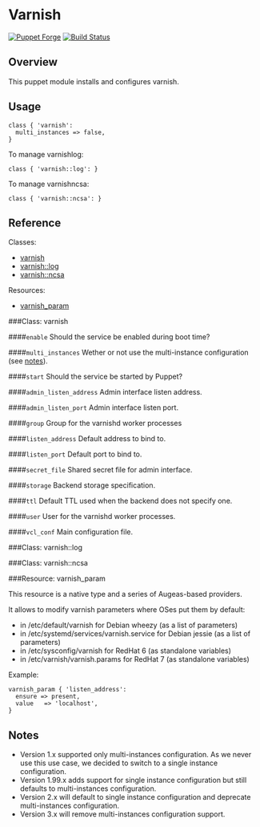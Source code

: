 Varnish
=======

[![Puppet Forge](http://img.shields.io/puppetforge/v/camptocamp/varnish.svg)](https://forge.puppetlabs.com/camptocamp/varnish)
[![Build Status](https://travis-ci.org/camptocamp/puppet-varnish.png?branch=master)](https://travis-ci.org/camptocamp/puppet-varnish)

Overview
--------

This puppet module installs and configures varnish.

Usage
-----

```puppet
class { 'varnish':
  multi_instances => false,
}
```

To manage varnishlog:
```puppet
class { 'varnish::log': }
```

To manage varnishncsa:
```puppet
class { 'varnish::ncsa': }
```

Reference
---------

Classes:

* [varnish](#class-varnish)
* [varnish::log](#class-varnishlog)
* [varnish::ncsa](#class-varnishncsa)

Resources:

* [varnish_param](#resource-varnishparam)

###Class: varnish

####`enable`
Should the service be enabled during boot time?

####`multi_instances`
Wether or not use the multi-instance configuration (see [notes](#notes)).

####`start`
Should the service be started by Puppet?

####`admin_listen_address`
Admin interface listen address.

####`admin_listen_port`
Admin interface listen port.

####`group`
Group for the varnishd worker processes

####`listen_address`
Default address to bind to.

####`listen_port`
Default port to bind to.

####`secret_file`
Shared secret file for admin interface.

####`storage`
Backend storage specification.

####`ttl`
Default TTL used when the backend does not specify one.

####`user`
User for the varnishd worker processes.

####`vcl_conf`
Main configuration file.

###Class: varnish::log

###Class: varnish::ncsa

###Resource: varnish_param

This resource is a native type and a series of Augeas-based providers.

It allows to modify varnish parameters where OSes put them by default:

* in /etc/default/varnish for Debian wheezy (as a list of parameters)
* in /etc/systemd/services/varnish.service for Debian jessie (as a list of parameters)
* in /etc/sysconfig/varnish for RedHat 6 (as standalone variables)
* in /etc/varnish/varnish.params for RedHat 7 (as standalone variables)

Example:

```puppet
varnish_param { 'listen_address':
  ensure => present,
  value   => 'localhost',
}
```


Notes
-----

* Version 1.x supported only multi-instances configuration. As we never use this use case, we decided to switch to a single instance configuration.
* Version 1.99.x adds support for single instance configuration but still defaults to multi-instances configuration.
* Version 2.x will default to single instance configuration and deprecate multi-instances configuration.
* Version 3.x will remove multi-instances configuration support.
